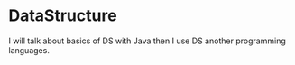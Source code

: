 # DataStructure

I will talk about basics of DS with Java then I use DS another programming languages.
